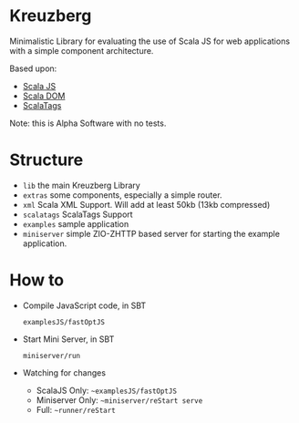 # Kreuzberg

Minimalistic Library for evaluating the use of Scala JS for web applications with a simple component architecture.

Based upon:

- [Scala JS](https://www.scala-js.org/)
- [Scala DOM](https://scala-js.github.io/scala-js-dom/)
- [ScalaTags](https://github.com/com-lihaoyi/scalatags)

Note: this is Alpha Software with no tests.

# Structure

- `lib` the main Kreuzberg Library
- `extras` some components, especially a simple router.
- `xml` Scala XML Support. Will add at least 50kb (13kb compressed)
- `scalatags` ScalaTags Support
- `examples` sample application
- `miniserver` simple ZIO-ZHTTP based server for starting the example application.


# How to

- Compile JavaScript code, in SBT
  
  ```
  examplesJS/fastOptJS
  ```
- Start Mini Server, in SBT
  ```
  miniserver/run
  ```
- Watching for changes
  
  - ScalaJS Only: `~examplesJS/fastOptJS`
  - Miniserver Only: `~miniserver/reStart serve`
  - Full: `~runner/reStart`
